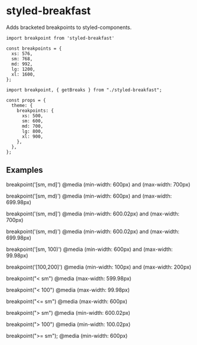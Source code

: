 # styled-breakfast

Adds bracketed breakpoints to styled-components.

```
import breakpoint from 'styled-breakfast'

const breakpoints = {
  xs: 576,
  sm: 768,
  md: 992,
  lg: 1200,
  xl: 1600,
};

import breakpoint, { getBreaks } from "./styled-breakfast";

const props = {
  theme: {
    breakpoints: {
      xs: 500,
      sm: 600,
      md: 700,
      lg: 800,
      xl: 900,
    },
  },
};
```

## Examples

breakpoint('[sm, md]')
@media (min-width: 600px) and (max-width: 700px)

breakpoint('[sm, md)')
@media (min-width: 600px) and (max-width: 699.98px)

breakpoint('(sm, md]')
@media (min-width: 600.02px) and (max-width: 700px)

breakpoint('(sm, md)')
@media (min-width: 600.02px) and (max-width: 699.98px)

breakpoint('[sm, 100)')
@media (min-width: 600px) and (max-width: 99.98px)

breakpoint('[100,200]')
@media (min-width: 100px) and (max-width: 200px)

breakpoint("< sm")
@media (max-width: 599.98px)

breakpoint("< 100")
@media (max-width: 99.98px)

breakpoint("<= sm")
@media (max-width: 600px)

breakpoint("> sm")
@media (min-width: 600.02px)

breakpoint("> 100")
@media (min-width: 100.02px)

breakpoint(">= sm");
@media (min-width: 600px)
